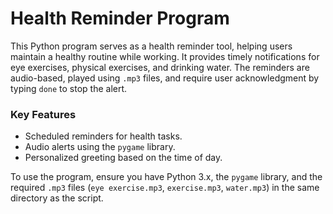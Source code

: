 # Health Reminder Program

This Python program serves as a health reminder tool, helping users maintain a healthy routine while working. It provides timely notifications for eye exercises, physical exercises, and drinking water. The reminders are audio-based, played using `.mp3` files, and require user acknowledgment by typing `done` to stop the alert.

### Key Features
- Scheduled reminders for health tasks.
- Audio alerts using the `pygame` library.
- Personalized greeting based on the time of day.

To use the program, ensure you have Python 3.x, the `pygame` library, and the required `.mp3` files (`eye exercise.mp3`, `exercise.mp3`, `water.mp3`) in the same directory as the script.

